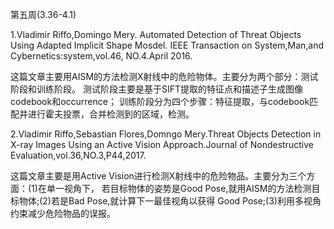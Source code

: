 第五周(3.36-4.1)


1.Vladimir Riffo,Domingo Mery. Automated Detection of Threat Objects Using Adapted
Implicit Shape Mosdel. IEEE Transaction on System,Man,and Cybernetics:system,vol.46,
NO.4.April 2016.

这篇文章主要用AISM的方法检测X射线中的危险物体。主要分为两个部分：测试阶段和训练阶段。
测试阶段主要是基于SIFT提取的特征点和描述子生成图像codebook和occurrence；
训练阶段分为四个步骤：特征提取，与codebook匹配并进行霍夫投票，合并检测到的区域，检测。

2.Vladimir Riffo,Sebastian Flores,Domngo Mery.Threat Objects Detection in X-ray  Images
Using an Active Vision Approach.Journal of Nondestructive Evaluation,vol.36,NO.3,P44,2017.

这篇文章主要是用Active Vision进行检测X射线中的危险物品。主要分为三个方面：(1)在单一视角下，
若目标物体的姿势是Good Pose,就用AISM的方法检测目标物体;(2)若是Bad Pose,就计算下一最佳视角以获得
Good Pose;(3)利用多视角约束减少危险物品的误报。
 
